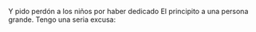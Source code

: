 Y pido perdón a los niños por haber dedicado El principito a una persona grande. 
Tengo una seria excusa: